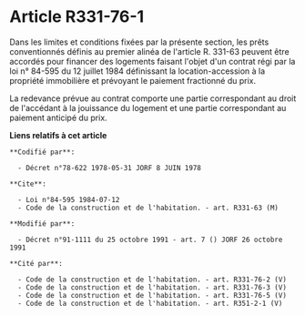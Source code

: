 # Article R331-76-1

Dans les limites et conditions fixées par la présente section, les prêts conventionnés définis au premier alinéa de l'article
R. 331-63 peuvent être accordés pour financer des logements faisant l'objet d'un contrat régi par la loi n° 84-595 du 12
juillet 1984 définissant la location-accession à la propriété immobilière et prévoyant le paiement fractionné du prix.

La redevance prévue au contrat comporte une partie correspondant au droit de l'accédant à la jouissance du logement et une
partie correspondant au paiement anticipé du prix.

**Liens relatifs à cet article**

	**Codifié par**:

	  - Décret n°78-622 1978-05-31 JORF 8 JUIN 1978

	**Cite**:

	  - Loi n°84-595 1984-07-12
	  - Code de la construction et de l'habitation. - art. R331-63 (M)

	**Modifié par**:

	  - Décret n°91-1111 du 25 octobre 1991 - art. 7 () JORF 26 octobre 1991

	**Cité par**:

	  - Code de la construction et de l'habitation. - art. R331-76-2 (V)
	  - Code de la construction et de l'habitation. - art. R331-76-3 (V)
	  - Code de la construction et de l'habitation. - art. R331-76-5 (V)
	  - Code de la construction et de l'habitation. - art. R351-2-1 (V)
